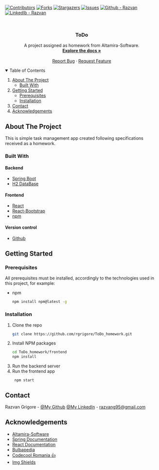 <!--
*** Thanks for checking out the Best-README-Template. If you have a suggestion
*** that would make this better, please fork the repo and create a pull request
*** or simply open an issue with the tag "enhancement".
*** Thanks again! Now go create something AMAZING! :D
-->



<!-- PROJECT SHIELDS -->
<!--
*** I'm using markdown "reference style" links for readability.
*** Reference links are enclosed in brackets [ ] instead of parentheses ( ).
*** See the bottom of this document for the declaration of the reference variables
*** for contributors-url, forks-url, etc. This is an optional, concise syntax you may use.
*** https://www.markdownguide.org/basic-syntax/#reference-style-links
-->
[![Contributors][contributors-shield]][contributors-url]
[![Forks][forks-shield]][forks-url]
[![Stargazers][stars-shield]][stars-url]
[![Issues][issues-shield]][issues-url]
[![Github - Razvan][github-shield]][github-url]
[![LinkedIb - Razvan][linkedin-shield]][linkedin-url]



<!-- PROJECT LOGO -->
<br />
<p align="center">

  <h3 align="center">ToDo</h3>

  <p align="center">
    A project assigned as homework from Altamira-Software.
    <br />
    <a href="https://github.com/rgrigore/ToDo_homework.git"><strong>Explore the docs »</strong></a>
    <br />
    <br />
    <a href="https://github.com/rgrigore/ToDo_homework/issues">Report Bug</a>
    ·
    <a href="https://github.com/rgrigore/ToDo_homework/issues">Request Feature</a>
  </p>



<!-- TABLE OF CONTENTS -->
<details open="open">
  <summary>Table of Contents</summary>
  <ol>
    <li>
      <a href="#about-the-project">About The Project</a>
      <ul>
        <li><a href="#built-with">Built With</a></li>
      </ul>
    </li>
    <li>
      <a href="#getting-started">Getting Started</a>
      <ul>
        <li><a href="#prerequisites">Prerequisites</a></li>
        <li><a href="#installation">Installation</a></li>
      </ul>
    </li>
    <li><a href="#contact">Contact</a></li>
    <li><a href="#acknowledgements">Acknowledgements</a></li>
  </ol>
</details>



<!-- ABOUT THE PROJECT -->
## About The Project

This is simple task management app created following specifications received as a homework. 

### Built With 

#### Backend
* [Spring Boot](https://spring.io/projects/spring-boot)
* [H2 DataBase](https://www.h2database.com/html/main.html)

#### Frontend
* [React](https://reactjs.org/)
* [React-Bootstrap](https://react-bootstrap.github.io/)
* [npm](https://www.npmjs.com/)

#### Version control
* [Github](https://www.gtihub.com/)


<!-- GETTING STARTED -->
## Getting Started

### Prerequisites

All prerequisites must be installed, accordingly to the technologies used in this project, for example:
* npm
  ```sh
  npm install npm@latest -g
  ```

### Installation

1. Clone the repo
   ```sh
   git clone https://github.com/rgrigore/ToDo_homework.git
   ```
2. Install NPM packages
   ```sh
   cd ToDo_homework/frontend
   npm install
   ```
3. Run the backend server
4. Run the frontend app
   ```
    npm start
   ```


<!-- CONTACT -->
## Contact

Razvan Grigore - [@My Github](https://github.com/rgrigore) [@My LinkedIn](https://www.linkedin.com/in/razvan-grigore-978751157/) - razvang95@gmail.com


<!-- ACKNOWLEDGEMENTS -->
## Acknowledgements
* [Altamira-Software](https://www.linkedin.com/company/altamira-software/)
* [Spring Documentation](https://docs.spring.io/)
* [React Documentation](https://reactjs.org/)
* [Bulbapedia](https://bulbapedia.bulbagarden.net/wiki/Main_Page)
* [Codecool Romania :thumbsup:](https://codecool.com/ro/)
* [Img Shields](https://shields.io)


<!-- MARKDOWN LINKS & IMAGES -->
<!-- https://www.markdownguide.org/basic-syntax/#reference-style-links -->
[contributors-shield]: https://img.shields.io/github/contributors/rgrigore/ToDo_homework?color=bright-green
[contributors-url]: https://github.com/rgrigore/ToDo_homework/graphs/contributors
[forks-shield]: https://img.shields.io/github/forks/rgrigore/ToDo_homework
[forks-url]: https://github.com/rgrigore/ToDo_homework/network/members
[stars-shield]: https://img.shields.io/github/stars/rgrigore/ToDo_homework
[stars-url]: https://github.com/rgrigore/ToDo_homework/stargazers
[issues-shield]: https://img.shields.io/github/issues/rgrigore/ToDo_homework
[issues-url]: https://github.com/rgrigore/ToDo_homework/issues
[github-shield]: https://img.shields.io/twitter/url?label=GitHub%20-%20Razvan&logo=Github&style=social&url=https%3A%2F%2Fgithub.com%2Frgrigore
[github-url]: https://github.com/rgrigore
[linkedin-shield]: https://img.shields.io/twitter/url?label=Linkedin%20-%20Razvan&logo=LINKEDIN&style=social&url=https%3A%2F%2Fwww.linkedin.com%2Fin%2Frazvan-grigore-978751157
[linkedin-url]: https://www.linkedin.com/in/razvan-grigore-978751157

